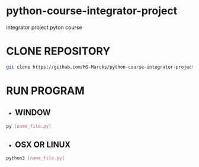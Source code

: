 # **python-course-integrator-project**
integrator project pyton course

# CLONE REPOSITORY
```bash
git clone https://github.com/MS-Marcks/python-course-integrator-project.git
```
# RUN PROGRAM
- ## WINDOW 
```bash
py [name_file.py]
```

- ## OSX OR LINUX 
```bash
python3 [name_file.py]
```
